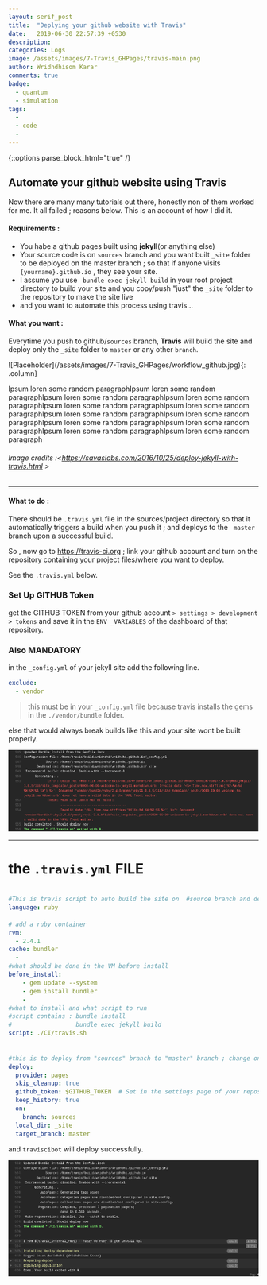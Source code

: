 ```yaml
---
layout: serif_post
title:  "Deplying your github website with Travis"
date:   2019-06-30 22:57:39 +0530
description:
categories: Logs
image: /assets/images/7-Travis_GHPages/travis-main.png
author: Wridhdhisom Karar
comments: true
badge: 
  - quantum
  - simulation
tags:
  - 
  - code
  - 
---
```

{::options parse_block_html="true" /}

## Automate your github website using Travis

Now there are many many tutorials out there, honestly non of them worked for me. It all failed ; reasons below. This is an account of how I did it.

#### Requirements :
- You habe a github pages built using **jekyll**(or anything else)
- Your source code is on `sources` branch and you want built `_site` folder to be deployed on the master branch ; so that if anyone visits `{yourname}.github.io` , they see your site.
- I assume you use ` bundle exec jekyll build` in your root project directory to build your site and you copy/push "just" the `_site` folder to the repository to make the site live
-  and you want to automate this process using travis...

#### What you want :
Everytime you push to github/`sources` branch, **Travis** will build the site and deploy only the `_site` folder to `master` or any other `branch`.
<div class="special" >
<div class="row">
![Placeholder](/assets/images/7-Travis_GHPages/workflow_github.jpg){: .column}
<p class="column">
Ipsum loren some random paragraphIpsum loren some random paragraphIpsum loren some random paragraphIpsum loren some random paragraphIpsum loren some random paragraphIpsum loren some random paragraphIpsum loren some random paragraphIpsum loren some random paragraphIpsum loren some random paragraphIpsum loren some random paragraphIpsum loren some random paragraphIpsum loren some random paragraph
</p></div>
</div>

###### _Image credits :<https://savaslabs.com/2016/10/25/deploy-jekyll-with-travis.html >_

---

#### What to do :
There should be `.travis.yml` file in the sources/project directory so that it automatically triggers a build when you push it ;
and deploys to the ` master` branch upon a successful build.

So , now go to <https://travis-ci.org> ; link your github account and turn on the repository containing your project files/where you want to deploy.

See the `.travis.yml` below. 

### Set Up GITHUB Token

get the GITHUB TOKEN from your github account `> settings > development > tokens`
and save it in the `ENV _VARIABLES` of the dashboard of that repository.


### Also MANDATORY
in the `_config.yml` of your jekyll site add the following line.

```yml
exclude:
  - vendor
```

>this must be in your `_config.yml` file because travis installs the gems in the `./vendor/bundle` folder. 

else that would always break builds like this and your site wont be built properly.

![Placeholder](/assets/images/7-Travis_GHPages/travis_not&#32;built.png#full)

---


# the  `.travis.yml` FILE

```yml

#This is travis script to auto build the site on  #source branch and deploy to mster branch
language: ruby

# add a ruby container
rvm:
  - 2.4.1
cache: bundler
  - 
#what should be done in the VM before install
before_install:
    - gem update --system
    - gem install bundler
    - 
#what to install and what script to run
#script contains : bundle install
#                  bundle exec jekyll build
script: ./CI/travis.sh


#this is to deploy from "sources" branch to "master" branch ; change on and target accordingly
deploy:
  provider: pages
  skip_cleanup: true
  github_token: $GITHUB_TOKEN  # Set in the settings page of your repository, as a secure variable
  keep_history: true
  on:
    branch: sources
  local_dir: _site
  target_branch: master
```



and `traviscibot` will deploy successfully.

![Placeholder](/assets/images/7-Travis_GHPages/built.png)